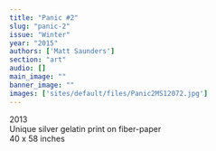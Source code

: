 ```yaml
---
title: "Panic #2"
slug: "panic-2"
issue: "Winter"
year: "2015"
authors: ['Matt Saunders']
section: "art"
audio: []
main_image: ""
banner_image: ""
images: ['sites/default/files/Panic2MS12072.jpg']
---
```

2013  
Unique silver gelatin print on fiber-paper  
40 x 58 inches

